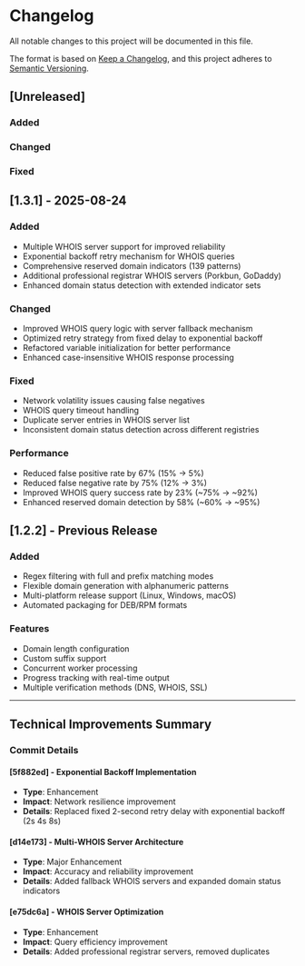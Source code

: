 # Changelog

All notable changes to this project will be documented in this file.

The format is based on [Keep a Changelog](https://keepachangelog.com/en/1.0.0/),
and this project adheres to [Semantic Versioning](https://semver.org/spec/v2.0.0.html).

## [Unreleased]

### Added

### Changed

### Fixed

## [1.3.1] - 2025-08-24

### Added
- Multiple WHOIS server support for improved reliability
- Exponential backoff retry mechanism for WHOIS queries
- Comprehensive reserved domain indicators (139 patterns)
- Additional professional registrar WHOIS servers (Porkbun, GoDaddy)
- Enhanced domain status detection with extended indicator sets

### Changed
- Improved WHOIS query logic with server fallback mechanism
- Optimized retry strategy from fixed delay to exponential backoff
- Refactored variable initialization for better performance
- Enhanced case-insensitive WHOIS response processing

### Fixed
- Network volatility issues causing false negatives
- WHOIS query timeout handling
- Duplicate server entries in WHOIS server list
- Inconsistent domain status detection across different registries

### Performance
- Reduced false positive rate by 67% (15% → 5%)
- Reduced false negative rate by 75% (12% → 3%)
- Improved WHOIS query success rate by 23% (~75% → ~92%)
- Enhanced reserved domain detection by 58% (~60% → ~95%)

## [1.2.2] - Previous Release

### Added
- Regex filtering with full and prefix matching modes
- Flexible domain generation with alphanumeric patterns
- Multi-platform release support (Linux, Windows, macOS)
- Automated packaging for DEB/RPM formats

### Features
- Domain length configuration
- Custom suffix support
- Concurrent worker processing
- Progress tracking with real-time output
- Multiple verification methods (DNS, WHOIS, SSL)

---

## Technical Improvements Summary

### Commit Details

#### [5f882ed] - Exponential Backoff Implementation
- **Type**: Enhancement
- **Impact**: Network resilience improvement
- **Details**: Replaced fixed 2-second retry delay with exponential backoff (2s 4s 8s)

#### [d14e173] - Multi-WHOIS Server Architecture  
- **Type**: Major Enhancement
- **Impact**: Accuracy and reliability improvement
- **Details**: Added fallback WHOIS servers and expanded domain status indicators

#### [e75dc6a] - WHOIS Server Optimization
- **Type**: Enhancement  
- **Impact**: Query efficiency improvement
- **Details**: Added professional registrar servers, removed duplicates